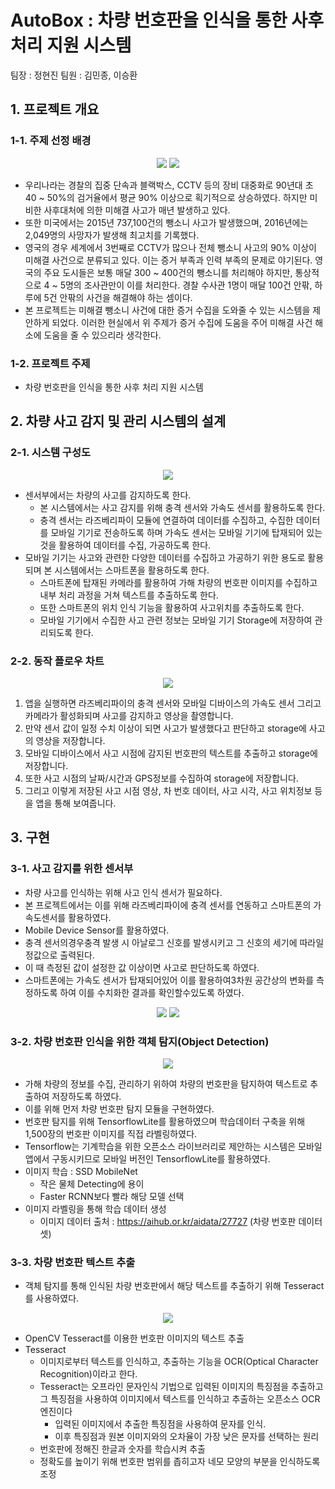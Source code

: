 # AutoBox : 차량 번호판을 인식을 통한 사후 처리 지원 시스템
팀장 : 정현진
팀원 : 김민종, 이승환

## 1. 프로젝트 개요

### 1-1. 주제 선정 배경
<p align="center">
<img src = "https://user-images.githubusercontent.com/75618206/203540321-e6ea8923-ccda-433e-8485-564e5ff5e56e.png">
<img src = "https://user-images.githubusercontent.com/75618206/203540345-11a7e2cf-16db-4874-b9c5-139b05b935a6.png">
</p>

- 우리나라는 경찰의 집중 단속과 블랙박스, CCTV 등의 장비 대중화로 90년대 초 40 ~ 50%의 검거율에서 평균 90% 이상으로 획기적으로 상승하였다. 하지만 미비한 사후대처에 의한 미해결 사고가 매년 발생하고 있다.
- 또한 미국에서는 2015년 737,100건의 뺑소니 사고가 발생했으며, 2016년에는 2,049명의 사망자가 발생해 최고치를 기록했다.
- 영국의 경우 세계에서 3번째로 CCTV가 많으나 전체 뺑소니 사고의 90% 이상이 미해결 사건으로 분류되고 있다. 이는 증거 부족과 인력 부족의 문제로 야기된다. 영국의 주요 도시들은 보통 매달 300 ~ 400건의 뺑소니를 처리해야 하지만, 통상적으로 4 ~ 5명의 조사관만이 이를 처리한다. 경찰 수사관 1명이 매달 100건 안팎, 하루에 5건 안팎의 사건을 해결해야 하는 셈이다.
- 본 프로젝트는 미해결 뺑소니 사건에 대한 증거 수집을 도와줄 수 있는 시스템을 제안하게 되었다. 이러한 현실에서 위 주제가 증거 수집에 도움을 주어 미해결 사건 해소에 도움을 줄 수 있으리라 생각한다.

### 1-2. 프로젝트 주제
- 차량 번호판을 인식을 통한 사후 처리 지원 시스템

## 2. 차량 사고 감지 및 관리 시스템의 설계
### 2-1. 시스템 구성도
<p align="center">
<img src = "https://user-images.githubusercontent.com/75618206/203542277-92af5096-ed07-4077-9329-0fe0a76ed110.png">
</p>

- 센서부에서는 차량의 사고를 감지하도록 한다. 
  - 본 시스템에서는 사고 감지를 위해 충격 센서와 가속도 센서를 활용하도록 한다.
  - 충격 센서는 라즈베리파이 모듈에 연결하여 데이터를 수집하고, 수집한 데이터를 모바일 기기로 전송하도록 하며 가속도 센서는 모바일 기기에 탑재되어 있는 것을 활용하여 데이터를 수집, 가공하도록 한다.
- 모바일 기기는 사고와 관련한 다양한 데이터를 수집하고 가공하기 위한 용도로 활용되며 본 시스템에서는 스마트폰을 활용하도록 한다.
  - 스마트폰에 탑재된 카메라를 활용하여 가해 차량의 번호판 이미지를 수집하고 내부 처리 과정을 거쳐 텍스트를 추출하도록 한다.
  - 또한 스마트폰의 위치 인식 기능을 활용하여 사고위치를 추출하도록 한다.
  - 모바일 기기에서 수집한 사고 관련 정보는 모바일 기기 Storage에 저장하여 관리되도록 한다.

### 2-2. 동작 플로우 차트
<p align="center">
<img src = "https://user-images.githubusercontent.com/75618206/203544518-05f12ef3-58f6-485e-96ea-d8a772b9d3f2.png">
</p>

1. 앱을 실행하면 라즈베리파이의 충격 센서와 모바일 디바이스의 가속도 센서 그리고 카메라가 활성화되며 사고를 감지하고 영상을 촬영합니다.
2. 만약 센서 값이 일정 수치 이상이 되면 사고가 발생했다고 판단하고 storage에 사고의 영상을 저장합니다.
3. 모바일 디바이스에서 사고 시점에 감지된 번호판의 텍스트를 추출하고 storage에 저장합니다.
4. 또한 사고 시점의 날짜/시간과 GPS정보를 수집하여 storage에 저장합니다.
5. 그리고 이렇게 저장된 사고 시점 영상, 차 번호 데이터, 사고 시각, 사고 위치정보 등을 앱을 통해 보여줍니다.

## 3. 구현
### 3-1. 사고 감지를 위한 센서부
- 차량 사고를 인식하는 위해 사고 인식 센서가 필요하다.
- 본 프로젝트에서는 이를 위해 라즈베리파이에 충격 센서를 연동하고 스마트폰의 가속도센서를 활용하였다.
- Mobile Device Sensor를 활용하였다.
- 충격 센서의경우충격 발생 시 아날로그 신호를 발생시키고 그 신호의 세기에 따라일정값으로 출력된다.
- 이 때 측정된 값이 설정한 값 이상이면 사고로 판단하도록 하였다.
- 스마트폰에는 가속도 센서가 탑재되어있어 이를 활용하여3차원 공간상의 변화를 측정하도록 하여 이를 수치화한 결과를 확인할수있도록 하였다.

<p align="center">
<img src = "https://user-images.githubusercontent.com/75618206/203544075-909331fe-a1b2-4cb3-9872-1777432c2638.png">
<img src = "https://user-images.githubusercontent.com/75618206/203544081-acb3a9d4-3633-4d9b-905b-6c6826109213.png">
</p>

### 3-2. 차량 번호판 인식을 위한 객체 탐지(Object Detection)
<p align="center">
<img src = "https://user-images.githubusercontent.com/75618206/203547490-ad876a95-df26-4b54-a234-6f6be5593ed1.png">
</p>

- 가해 차량의 정보를 수집, 관리하기 위하여 차량의 번호판을 탐지하여 텍스트로 추출하여 저장하도록 하였다.
- 이를 위해 먼저 차량 번호판 탐지 모듈을 구현하였다. 
- 번호판 탐지를 위해 TensorflowLite를 활용하였으며 학습데이터 구축을 위해 1,500장의 번호판 이미지를 직접 라벨링하였다.
- Tensorflow는 기계학습을 위한 오픈소스 라이브러리로 제안하는 시스템은 모바일 앱에서 구동시키므로 모바일 버전인 TensorflowLite를 활용하였다.
- 이미지 학습 : SSD MobileNet
  - 작은 물체 Detecting에 용이
  - Faster RCNN보다 빨라 해당 모델 선택
- 이미지 라벨링을 통해 학습 데이터 생성
  - 이미지 데이터 출처 : https://aihub.or.kr/aidata/27727 (차량 번호판 데이터 셋)

### 3-3. 차량 번호판 텍스트 추출
- 객체 탐지를 통해 인식된 차량 번호판에서 해당 텍스트를 추출하기 위해 Tesseract를 사용하였다.

<p align="center">
<img src = "https://user-images.githubusercontent.com/75618206/203548566-85b65798-9670-4f7e-8e83-50e86a361eb0.png">
</p>

- OpenCV Tesseract를 이용한 번호판 이미지의 텍스트 추출
- Tesseract
  - 이미지로부터 텍스트를 인식하고, 추출하는 기능을 OCR(Optical Character Recognition)이라고 한다.
  - Tesseract는 오프라인 문자인식 기법으로 입력된 이미지의 특징점을 추출하고 그 특징점을 사용하여 이미지에서 텍스트를 인식하고 추출하는 오픈소스 OCR 엔진이다
    - 입력된 이미지에서 추출한 특징점을 사용하여 문자를 인식.
    - 이후 특징점과 원본 이미지와의 오차율이 가장 낮은 문자를 선택하는 원리
  - 번호판에 정해진 한글과 숫자를 학습시켜 추출
  - 정확도를 높이기 위해 번호판 범위를 좁히고자 네모 모양의 부분을 인식하도록 조정
